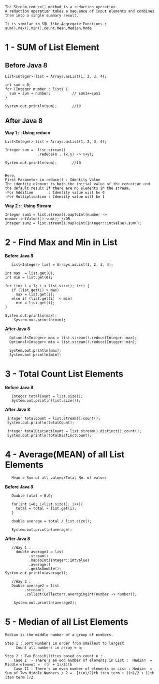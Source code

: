 
	The Stream.reduce() method is a reduction operation. 
	A reduction operation takes a sequence of input elements and combines them into a single summary result.

	It is similar to SQL like Aggregate Functions : sum(),max(),min(),count,Mean,Median,Mode


# 1 - SUM of List Element

## Before Java 8
   
    List<Integer> list = Arrays.asList(1, 2, 3, 4);
     
    int sum = 0;
    for (Integer number : list) {
      sum = sum + number;          // sum1+=sum1
    }	

    System.out.println(sum);       //10
		


## After Java 8

**Way 1 : : Using reduce**

    List<Integer> list = Arrays.asList(1, 2, 3, 4);
    
    Integer sum =  list.stream()
                   .reduce(0 , (x,y) -> x+y);
		  
    System.out.println(sum);       //10
    
    
    Here,
    First Parameter in reduce() : Identity Value
    The identity element is both the initial value of the reduction and the default result if there are no elements in the stream.
    -For Addition       : Identity value will be 0
    -For Multiplication : Identity value will be 1
	
**Way 2 : : Using Stream**

    Integer sum1 = list.stream().mapToInt(number -> number.intValue()).sum(); //OR
    Integer sum2 = list.stream().mapToInt(Integer::intValue).sum();
	  
		
# 2 - Find Max and Min in List		
	
	
   **Before Java 8**
      
       List<Integer> list = Arrays.asList(1, 2, 3, 4);
       
	int max  = list.get(0);
	int min = list.get(0);
		    
	for (int i = 1; i < list.size(); i++) {
	   if (list.get(i) > max)
		 max = list.get(i);
	   else if (list.get(i)  < min)
		 min = list.get(i);
	}

	System.out.println(max);
        System.out.println(min);
      
   	
   **After Java 8**
      
      Optional<Integer> max = list.stream().reduce(Integer::max);
      Optional<Integer> min = list.stream().reduce(Integer::min);
      
      System.out.println(max);
      System.out.println(min);
	
	
	
 # 3 - Total Count List Elements
 

   **Before Java 8**
     
       Integer totalCount = list.size();
       System.out.println(list.size());
       
       
     
   **After Java 8**
      
     Integer totalCount = list.stream().count();
     System.out.println(totalCount);

     Integer totalDistinctCount = list.stream().distinct().count(); 
     System.out.println(totalDistinctCount);
     
     
     
     
# 4 - Average(MEAN) of all List Elements 
     
       Mean = Sum of all values/Total No. of values
     
     
   **Before Java 8**
       
       Double total = 0.0;
		 
       for(int i=0; i<list.size(); i++){
	     total = total + list.get(i);
       }
		
       double average = total / list.size(); 	
		
       System.out.println(average);
      
         
   **After Java 8**  	
       
       //Way 1 : 
         double average1 = list
			   .stream()
			   .mapToInt(Integer::intValue)
			   .average()
			   .getAsDouble();
	System.out.println(average1); 
	
       //Way 2 : 
       Double average2 = list
			 .stream()
			 .collect(Collectors.averagingInt(number -> number));

        System.out.println(average2); 
	
	
	
	
	
# 5 - Median of all List Elements 
 
	Median is the middle number of a group of numbers.

	Step 1 : Sort Numbers in order from smallest to largest
		 Count all numbers in array = n;

	Step 2 : Two Possibilities based on count n : 
		Case I  - There's an odd number of elements in List :  Median  = Middle element =  ((n + 1)/2)th 
		Case II - There's an even number of elements in List : Median  = Sum of Two Middle Numbers / 2 =  [((n)/2)th item term + ((n)/2 + 1)th item term ]/2




